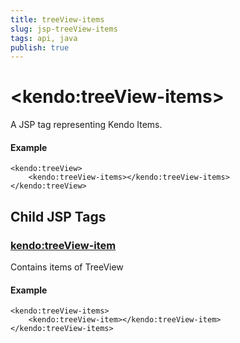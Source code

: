 ```yaml
---
title: treeView-items
slug: jsp-treeView-items
tags: api, java
publish: true
---
```


# \<kendo:treeView-items\>
A JSP tag representing Kendo Items.

#### Example
    <kendo:treeView>
        <kendo:treeView-items></kendo:treeView-items>
    </kendo:treeView>


## Child JSP Tags

### [kendo:treeView-item](/api/wrappers/jsp/treeview/item)

Contains items of TreeView

#### Example

    <kendo:treeView-items>
        <kendo:treeView-item></kendo:treeView-item>
    </kendo:treeView-items>
 
